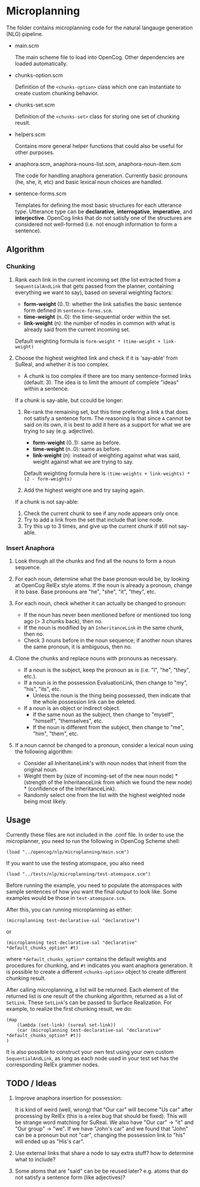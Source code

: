 # Microplanning

The folder contains microplanning code for the natural langauge
generation (NLG) pipeline.

- main.scm

    The main scheme file to load into OpenCog.  Other dependencies are
    loaded automatically.

- chunks-option.scm

    Definition of the `<chunks-option>` class which one can instantiate
    to create custom chunking behavior.

- chunks-set.scm

    Definition of the `<chunks-set>` class for storing one set of
    chunking reuslt.

- helpers.scm

    Contains more general helper functions that could also be useful
    for other purposes.

- anaphora.scm, anaphora-nouns-list.scm, anaphora-noun-item.scm

    The code for handling anaphora generation.  Currently basic
    pronouns (he, she, it, etc) and basic lexical noun choices are
    handled.
    
- sentence-forms.scm

    Templates for defining the most basic structures for each utterance
    type.  Utterance type can be **declarative**, **interrogative**,
    **imperative**, and **interjective**.  OpenCog links that do not
    satisfy one of the structures are considered not well-formed
    (i.e. not enough information to form a sentence).
  

## Algorithm

### Chunking

1. Rank each link in the current incoming set (the list extracted from a
`SequentialAndLink` that gets passed from the planner, containing
everything we want to say), based on several weighting factors:
    - **form-weight** (0..1): whether the link satisfies the basic sentence
       form defined in `sentence-forms.scm`.
    - **time-weight** (n..0): the time-sequential order within the set.
    - **link-weight** (n): the number of nodes in common with what is
      already said from the current incoming set.
    
   Default weighting formula is `form-weight * (time-weight + link-weight)`
    
2. Choose the highest weighted link and check if it is 'say-able' from
   SuReal, and whether it is too complex.
    - A chunk is too complex if there are too many sentence-formed
      links (default: 3).  The idea is to limit the amount of complete
      "ideas" within a sentence.
    
    If a chunk is say-able, but ccould be longer:
    
    1. Re-rank the remaining set, but this time prefering a link `A` that
    does not satisfy a sentence form.  The reasoning is that since `A`
    cannot be said on its own, it is best to add it here as a support for
    what we are trying to say (e.g. adjective).
        - **form-weight** (0..1): same as before.
        - **time-weight** (n..0): same as before.
        - **link-weight** (n): instead of weighting against what was said,
           weight against what we are trying to say.
        
       Default weighting formula here is
       `(time-weights + link-weights) * (2 - form-weights)`
        
    2. Add the highest weight one and try saying again.
   
    If a chunk is not say-able:
    
    1. Check the current chunk to see if any node appears only once.
    2. Try to add a link from the set that include that lone node.
    3. Try this up to 3 times, and give up the current chunk if still
       not say-able.
        
### Insert Anaphora

1. Look through all the chunks and find all the nouns to form a noun
   sequence.

2. For each noun, determine what the base pronoun would be, by looking at
   OpenCog RelEx style atoms.  If the noun is already a pronoun, change
   it to base.  Base pronouns are "he", "she", "it", "they", etc.

3. For each noun, check whether it can actually be changed to pronoun:
    - If the noun has never been mentioned before or mentioned too long
      ago (> 3 chunks back), then no.
    - If the noun is modified by an `InheritanceLink` in the same
      chunk, then no.
    - Check 3 nouns before in the noun sequence; if another noun shares
      the same pronoun, it is ambiguous, then no.

4. Clone the chunks and replace nouns with pronouns as necessary.
    - If a noun is the subject, keep the pronoun as is (i.e. "I", "he",
      "they", etc.).
    - If a noun is in the possession EvaluationLink, then change to
      "my", "his", "its", etc.
        - Unless the noun is the thing being possessed, then indicate
          that the whole possession link can be deleted.
    - If a noun is an object or indirect object.
        - If the same noun as the subject, then change to "myself",
          "himself", "themselves", etc.
        - If the noun is different from the subject, then change to
          "me", "him", "them", etc.
        
5. If a noun cannot be changed to a pronoun, consider a lexical noun
   using the following algorithm:
    - Consider all InheritaneLink's with noun nodes that inherit from
      the original noun.
    - Weight them by (size of incoming-set of the new noun node) *
      (strength of the InheritanceLink from which we found the new node) *
      (confidence of the InheritanceLink).
    - Randomly select one from the list with the highest weighted node
      being most likely.
    

## Usage

Currently these files are not included in the .conf file.  In order to
use the microplanner, you need to run the following in OpenCog Scheme
shell:
```
(load "../opencog/nlp/microplanning/main.scm")
```

If you want to use the testing atomspace, you also need
```
(load "../tests/nlp/microplanning/test-atomspace.scm")
```

Before running the example, you need to populate the atomspaces with
sample sentences of how you want the final output to look like. Some
examples would be those in `test-atomspace.scm`.


After this, you can running microplanning as either:
```
(microplanning test-declarative-sal "declarative")
```
or
```
(microplanning test-declarative-sal "declarative" *default_chunks_option* #t)
```
where `*default_chunks_option*` contains the default weights and
procedures for chunking, and `#t` indicates you want anaphora
generation.  It is possible to create a different `<chunks-option>`
object to create different chunking result.

After calling microplanning, a list will be returned.  Each element of
the returned list is one result of the chunking algorithm, returned as a
list of `SetLink`.  These `SetLink`'s can be passed to Surface
Realization.  For example, to realize the first chunking result, we do:
```
(map
	(lambda (set-link) (sureal set-link))
	(car (microplanning test-declarative-sal "declarative" *default_chunks_option* #t))
)
```

It is also possible to construct your own test using your own custom
`SequentialAndLink`, as long as each node used in your test set has the
corresponding RelEx grammer nodes.


## TODO / Ideas

1. Improve anaphora insertion for possession:

    It is kind of weird (well, wrong) that "Our car" will become "Us
    car" after processing by RelEx (this is a relex bug that should be
    fixed). This will be strange word matching for SuReal.  We also have
    "Our car" -> "it" and "Our group" -> "we".  If we have "John's car"
    and we found that "John" can be a pronoun but not "car", changing
    the possession link to "his" will ended up as "His's car".
    
    
2. Use external links that share a node to say extra stuff? how to
determine what to include?


3. Some atoms that are "said" can be be reused later? e.g. atoms that do
not satisfy a sentence form (like adjectives)?
